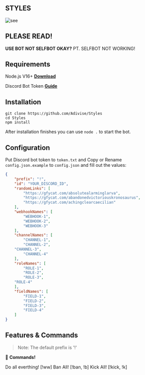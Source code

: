 ## STYLES

![see](https://i.imgur.com/QZVOFJE.jpg)

## PLEASE READ!

**USE BOT NOT SELFBOT OKAY?** PT. SELFBOT NOT WORKING!

## Requirements

Node.js V16+ **[Download](https://nodejs.org/dist/v17.0.1/node-v17.0.1-x64.msi)**

Discord Bot Token **[Guide](https://discordjs.guide/preparations/setting-up-a-bot-application.html#creating-your-bot)**

## Installation

```
git clone https://github.com/Adivise/Styles
cd Styles
npm install
```
After installation finishes you can use `node .` to start the bot.

## Configuration

Put Discord bot token to `token.txt` and
Copy or Rename `config.json.example` to `config.json` and fill out the values:

```json
{
    "prefix": "!",
    "id": "YOUR_DISCORD_ID",
    "randomLinks": [
        "https://gfycat.com/absolutealarminglarva",
        "https://gfycat.com/abandonedvictoriouskronosaurus",
        "https://gfycat.com/achingclearcaecilian"
    ],
    "webhookNames": [
        "WEBHOOK-1",
        "WEBHOOK-2",
        "WEBHOOK-3"
    ],
    "channelNames": [
        "CHANNEL-1",
        "CHANNEL-2",
	"CHANNEL-3",
        "CHANNEL-4"
    ],
    "roleNames": [
        "ROLE-1",
        "ROLE-2",
        "ROLE-3",
	"ROLE-4"
    ],
    "fieldNames": [
        "FIELD-1",
        "FIELD-2",
        "FIELD-3",
        "FIELD-4"
    ]
}
```

## Features & Commands

> Note: The default prefix is '!'

💬 **Commands!** 

Do all everthing! [!ww]
Ban All! [!ban, !b]
Kick All! [!kick, !k]
